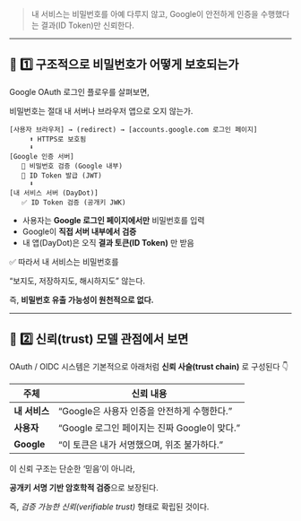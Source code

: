 > 내 서비스는 비밀번호를 아예 다루지 않고,
Google이 안전하게 인증을 수행했다는 결과(ID Token)만 신뢰한다.
> 

---

## 🧩 1️⃣ 구조적으로 비밀번호가 어떻게 보호되는가

Google OAuth 로그인 플로우를 살펴보면,

비밀번호는 절대 내 서버나 브라우저 앱으로 오지 않는가.

```
[사용자 브라우저] → (redirect) → [accounts.google.com 로그인 페이지]
     ⬆️ HTTPS로 보호됨
     ⬇️
[Google 인증 서버]
   🔐 비밀번호 검증 (Google 내부)
   🔑 ID Token 발급 (JWT)
     ⬇️
[내 서비스 서버 (DayDot)]
   ✅ ID Token 검증 (공개키 JWK)

```

- 사용자는 **Google 로그인 페이지에서만** 비밀번호를 입력
- Google이 **직접 서버 내부에서 검증**
- 내 앱(DayDot)은 오직 **결과 토큰(ID Token)** 만 받음

✅ 따라서 내 서비스는 비밀번호를

“보지도, 저장하지도, 해시하지도” 않는다.

즉, **비밀번호 유출 가능성이 원천적으로 없다.**

---

## 🧠 2️⃣ 신뢰(trust) 모델 관점에서 보면

OAuth / OIDC 시스템은 기본적으로 아래처럼 **신뢰 사슬(trust chain)** 로 구성된다 👇

| 주체 | 신뢰 내용 |
| --- | --- |
| **내 서비스** | “Google은 사용자 인증을 안전하게 수행한다.” |
| **사용자** | “Google 로그인 페이지는 진짜 Google이 맞다.” |
| **Google** | “이 토큰은 내가 서명했으며, 위조 불가하다.” |

이 신뢰 구조는 단순한 ‘믿음’이 아니라,

**공개키 서명 기반 암호학적 검증**으로 보장된다.

즉, *검증 가능한 신뢰(verifiable trust)* 형태로 확립된 것이다.
